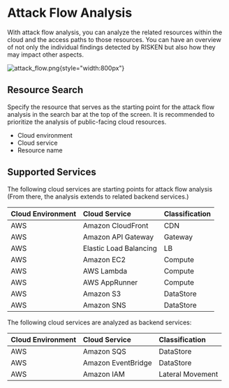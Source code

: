 # Attack Flow Analysis

With attack flow analysis, you can analyze the related resources within the cloud and the access paths to those resources. You can have an overview of not only the individual findings detected by RISKEN but also how they may impact other aspects.

![attack_flow.png](/img/risken/attack_flow.png){style="width:800px"}

## Resource Search

Specify the resource that serves as the starting point for the attack flow analysis in the search bar at the top of the screen. It is recommended to prioritize the analysis of public-facing cloud resources.

- Cloud environment
- Cloud service
- Resource name

## Supported Services

The following cloud services are starting points for attack flow analysis (From there, the analysis extends to related backend services.)

| Cloud Environment | Cloud Service | Classification |
|:---|:---|:---|
| AWS | Amazon CloudFront | CDN |
| AWS | Amazon API Gateway | Gateway |
| AWS | Elastic Load Balancing | LB |
| AWS | Amazon EC2 | Compute |
| AWS | AWS Lambda | Compute |
| AWS | AWS AppRunner | Compute |
| AWS | Amazon S3 | DataStore |
| AWS | Amazon SNS | DataStore |

The following cloud services are analyzed as backend services:

| Cloud Environment | Cloud Service | Classification |
|:---|:---|:---|
| AWS | Amazon SQS | DataStore |
| AWS | Amazon EventBridge | DataStore |
| AWS | Amazon IAM | Lateral Movement |
